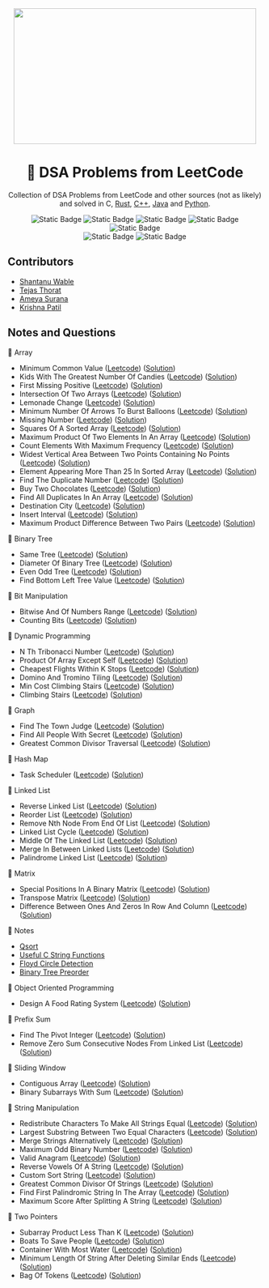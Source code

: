 <div align="center">
<img src="https://media2.giphy.com/media/v1.Y2lkPTc5MGI3NjExaW9keDk1cTV4aDE3YWZzOTJ1dTdxdmgxbzRnYmN2MzIwcXdlenUyMiZlcD12MV9pbnRlcm5hbF9naWZfYnlfaWQmY3Q9Zw/iIqmM5tTjmpOB9mpbn/giphy.gif" width="480" height="268" />

# 🧩 DSA Problems from LeetCode

Collection of DSA Problems from LeetCode and other sources (not as likely) and solved in C, [Rust](https://github.com/shxntanu/DSA/tree/Rust), [C++](https://github.com/shxntanu/DSA/tree/C++), [Java](https://github.com/shxntanu/DSA/tree/java) and [Python](https://github.com/shxntanu/DSA/tree/Python).

![Static Badge](https://img.shields.io/badge/C-gray?style=plastic&logo=C&labelColor=1A71AD&color=gray)
![Static Badge](https://img.shields.io/badge/C%2B%2B-gray?style=plastic&logo=C%2B%2B&labelColor=darkblue&color=gray)
![Static Badge](https://img.shields.io/badge/Rust-gray?style=plastic&logo=rust&labelColor=EF4900&color=gray)
![Static Badge](https://img.shields.io/badge/Java-gray?style=plastic&labelColor=F08E07&color=gray)
![Static Badge](https://img.shields.io/badge/Python-gray?style=plastic&logo=python&labelColor=F7C538&color=gray) <br/>
![Static Badge](https://img.shields.io/badge/LeetCode%20Daily-red)
![Static Badge](https://img.shields.io/badge/LeetCode%2075-red)

</div>

## Contributors

- [Shantanu Wable](https://github.com/shxntanu)
- [Tejas Thorat](https://github.com/tejaspthorat)
- [Ameya Surana](https://github.com/firefeast7)
- [Krishna Patil](https://github.com/Krishnapatil28113)

## Notes and Questions


📁 Array

- Minimum Common Value ([Leetcode](https://leetcode.com/problems/minimum-common-value)) ([Solution](array/minimum-common-value.c))
- Kids With The Greatest Number Of Candies ([Leetcode](https://leetcode.com/problems/kids-with-the-greatest-number-of-candies)) ([Solution](array/kids-with-the-greatest-number-of-candies.c))
- First Missing Positive ([Leetcode](https://leetcode.com/problems/first-missing-positive)) ([Solution](array/first-missing-positive.c))
- Intersection Of Two Arrays ([Leetcode](https://leetcode.com/problems/intersection-of-two-arrays)) ([Solution](array/intersection-of-two-arrays.cpp))
- Lemonade Change ([Leetcode](https://leetcode.com/problems/lemonade-change)) ([Solution](array/lemonade-change.c))
- Minimum Number Of Arrows To Burst Balloons ([Leetcode](https://leetcode.com/problems/minimum-number-of-arrows-to-burst-balloons)) ([Solution](array/minimum-number-of-arrows-to-burst-balloons.c))
- Missing Number ([Leetcode](https://leetcode.com/problems/missing-number)) ([Solution](array/missing-number.c))
- Squares Of A Sorted Array ([Leetcode](https://leetcode.com/problems/squares-of-a-sorted-array)) ([Solution](array/squares-of-a-sorted-array.c))
- Maximum Product Of Two Elements In An Array ([Leetcode](https://leetcode.com/problems/maximum-product-of-two-elements-in-an-array)) ([Solution](array/maximum-product-of-two-elements-in-an-array.c))
- Count Elements With Maximum Frequency ([Leetcode](https://leetcode.com/problems/count-elements-with-maximum-frequency)) ([Solution](array/count-elements-with-maximum-frequency.c))
- Widest Vertical Area Between Two Points Containing No Points ([Leetcode](https://leetcode.com/problems/widest-vertical-area-between-two-points-containing-no-points)) ([Solution](array/widest-vertical-area-between-two-points-containing-no-points.c))
- Element Appearing More Than 25 In Sorted Array ([Leetcode](https://leetcode.com/problems/element-appearing-more-than-25-in-sorted-array)) ([Solution](array/element-appearing-more-than-25-in-sorted-array.c))
- Find The Duplicate Number ([Leetcode](https://leetcode.com/problems/find-the-duplicate-number)) ([Solution](array/find-the-duplicate-number.c))
- Buy Two Chocolates ([Leetcode](https://leetcode.com/problems/buy-two-chocolates)) ([Solution](array/buy-two-chocolates.c))
- Find All Duplicates In An Array ([Leetcode](https://leetcode.com/problems/find-all-duplicates-in-an-array)) ([Solution](array/find-all-duplicates-in-an-array.cpp))
- Destination City ([Leetcode](https://leetcode.com/problems/destination-city)) ([Solution](array/destination-city.c))
- Insert Interval ([Leetcode](https://leetcode.com/problems/insert-interval)) ([Solution](array/insert-interval.cpp))
- Maximum Product Difference Between Two Pairs ([Leetcode](https://leetcode.com/problems/maximum-product-difference-between-two-pairs)) ([Solution](array/maximum-product-difference-between-two-pairs.c))

📁 Binary Tree

- Same Tree ([Leetcode](https://leetcode.com/problems/same-tree)) ([Solution](binary-tree/same-tree.cpp))
- Diameter Of Binary Tree ([Leetcode](https://leetcode.com/problems/diameter-of-binary-tree)) ([Solution](binary-tree/diameter-of-binary-tree.c))
- Even Odd Tree ([Leetcode](https://leetcode.com/problems/even-odd-tree)) ([Solution](binary-tree/even-odd-tree.cpp))
- Find Bottom Left Tree Value ([Leetcode](https://leetcode.com/problems/find-bottom-left-tree-value)) ([Solution](binary-tree/find-bottom-left-tree-value.cpp))

📁 Bit Manipulation

- Bitwise And Of Numbers Range ([Leetcode](https://leetcode.com/problems/bitwise-and-of-numbers-range)) ([Solution](bit-manipulation/bitwise-and-of-numbers-range.cpp))
- Counting Bits ([Leetcode](https://leetcode.com/problems/counting-bits)) ([Solution](bit-manipulation/counting-bits.c))

📁 Dynamic Programming

- N Th Tribonacci Number ([Leetcode](https://leetcode.com/problems/n-th-tribonacci-number)) ([Solution](dynamic-programming/n-th-tribonacci-number.c))
- Product Of Array Except Self ([Leetcode](https://leetcode.com/problems/product-of-array-except-self)) ([Solution](dynamic-programming/product-of-array-except-self.cpp))
- Cheapest Flights Within K Stops ([Leetcode](https://leetcode.com/problems/cheapest-flights-within-k-stops)) ([Solution](dynamic-programming/cheapest-flights-within-k-stops.c))
- Domino And Tromino Tiling ([Leetcode](https://leetcode.com/problems/domino-and-tromino-tiling)) ([Solution](dynamic-programming/domino-and-tromino-tiling.cpp))
- Min Cost Climbing Stairs ([Leetcode](https://leetcode.com/problems/min-cost-climbing-stairs)) ([Solution](dynamic-programming/min-cost-climbing-stairs.c))
- Climbing Stairs ([Leetcode](https://leetcode.com/problems/climbing-stairs)) ([Solution](dynamic-programming/climbing-stairs.c))

📁 Graph

- Find The Town Judge ([Leetcode](https://leetcode.com/problems/find-the-town-judge)) ([Solution](graph/find-the-town-judge.c))
- Find All People With Secret ([Leetcode](https://leetcode.com/problems/find-all-people-with-secret)) ([Solution](graph/find-all-people-with-secret.c))
- Greatest Common Divisor Traversal ([Leetcode](https://leetcode.com/problems/greatest-common-divisor-traversal)) ([Solution](graph/greatest-common-divisor-traversal.cpp))

📁 Hash Map

- Task Scheduler ([Leetcode](https://leetcode.com/problems/task-scheduler)) ([Solution](hash-map/task-scheduler.c))

📁 Linked List

- Reverse Linked List ([Leetcode](https://leetcode.com/problems/reverse-linked-list)) ([Solution](linked-list/reverse-linked-list.c))
- Reorder List ([Leetcode](https://leetcode.com/problems/reorder-list)) ([Solution](linked-list/reorder-list.cpp))
- Remove Nth Node From End Of List ([Leetcode](https://leetcode.com/problems/remove-nth-node-from-end-of-list)) ([Solution](linked-list/remove-nth-node-from-end-of-list.c))
- Linked List Cycle ([Leetcode](https://leetcode.com/problems/linked-list-cycle)) ([Solution](linked-list/linked-list-cycle.c))
- Middle Of The Linked List ([Leetcode](https://leetcode.com/problems/middle-of-the-linked-list)) ([Solution](linked-list/middle-of-the-linked-list.c))
- Merge In Between Linked Lists ([Leetcode](https://leetcode.com/problems/merge-in-between-linked-lists)) ([Solution](linked-list/merge-in-between-linked-lists.c))
- Palindrome Linked List ([Leetcode](https://leetcode.com/problems/palindrome-linked-list)) ([Solution](linked-list/palindrome-linked-list.c))

📁 Matrix

- Special Positions In A Binary Matrix ([Leetcode](https://leetcode.com/problems/special-positions-in-a-binary-matrix)) ([Solution](matrix/special-positions-in-a-binary-matrix.c))
- Transpose Matrix ([Leetcode](https://leetcode.com/problems/transpose-matrix)) ([Solution](matrix/transpose-matrix.c))
- Difference Between Ones And Zeros In Row And Column ([Leetcode](https://leetcode.com/problems/difference-between-ones-and-zeros-in-row-and-column)) ([Solution](matrix/difference-between-ones-and-zeros-in-row-and-column.c))

📁 Notes

- [Qsort](notes/qsort.md)
- [Useful C String Functions](notes/useful-c-string-functions.md)
- [Floyd Circle Detection](notes/floyd-circle-detection.md)
- [Binary Tree Preorder](notes/binary-tree-preorder.cpp)

📁 Object Oriented Programming

- Design A Food Rating System ([Leetcode](https://leetcode.com/problems/design-a-food-rating-system)) ([Solution](object-oriented-programming/design-a-food-rating-system.cpp))

📁 Prefix Sum

- Find The Pivot Integer ([Leetcode](https://leetcode.com/problems/find-the-pivot-integer)) ([Solution](prefix-sum/find-the-pivot-integer.c))
- Remove Zero Sum Consecutive Nodes From Linked List ([Leetcode](https://leetcode.com/problems/remove-zero-sum-consecutive-nodes-from-linked-list)) ([Solution](prefix-sum/remove-zero-sum-consecutive-nodes-from-linked-list.cpp))

📁 Sliding Window

- Contiguous Array ([Leetcode](https://leetcode.com/problems/contiguous-array)) ([Solution](sliding-window/contiguous-array.cpp))
- Binary Subarrays With Sum ([Leetcode](https://leetcode.com/problems/binary-subarrays-with-sum)) ([Solution](sliding-window/binary-subarrays-with-sum.c))

📁 String Manipulation

- Redistribute Characters To Make All Strings Equal ([Leetcode](https://leetcode.com/problems/redistribute-characters-to-make-all-strings-equal)) ([Solution](string-manipulation/redistribute-characters-to-make-all-strings-equal.c))
- Largest Substring Between Two Equal Characters ([Leetcode](https://leetcode.com/problems/largest-substring-between-two-equal-characters)) ([Solution](string-manipulation/largest-substring-between-two-equal-characters.cpp))
- Merge Strings Alternatively ([Leetcode](https://leetcode.com/problems/merge-strings-alternatively)) ([Solution](string-manipulation/merge-strings-alternatively.c))
- Maximum Odd Binary Number ([Leetcode](https://leetcode.com/problems/maximum-odd-binary-number)) ([Solution](string-manipulation/maximum-odd-binary-number.c))
- Valid Anagram ([Leetcode](https://leetcode.com/problems/valid-anagram)) ([Solution](string-manipulation/valid-anagram.c))
- Reverse Vowels Of A String ([Leetcode](https://leetcode.com/problems/reverse-vowels-of-a-string)) ([Solution](string-manipulation/reverse-vowels-of-a-string.c))
- Custom Sort String ([Leetcode](https://leetcode.com/problems/custom-sort-string)) ([Solution](string-manipulation/custom-sort-string.cpp))
- Greatest Common Divisor Of Strings ([Leetcode](https://leetcode.com/problems/greatest-common-divisor-of-strings)) ([Solution](string-manipulation/greatest-common-divisor-of-strings.c))
- Find First Palindromic String In The Array ([Leetcode](https://leetcode.com/problems/find-first-palindromic-string-in-the-array)) ([Solution](string-manipulation/find-first-palindromic-string-in-the-array.c))
- Maximum Score After Splitting A String ([Leetcode](https://leetcode.com/problems/maximum-score-after-splitting-a-string)) ([Solution](string-manipulation/maximum-score-after-splitting-a-string.c))

📁 Two Pointers

- Subarray Product Less Than K ([Leetcode](https://leetcode.com/problems/subarray-product-less-than-k)) ([Solution](two-pointers/subarray-product-less-than-k.c))
- Boats To Save People ([Leetcode](https://leetcode.com/problems/boats-to-save-people)) ([Solution](two-pointers/boats-to-save-people.c))
- Container With Most Water ([Leetcode](https://leetcode.com/problems/container-with-most-water)) ([Solution](two-pointers/container-with-most-water.cpp))
- Minimum Length Of String After Deleting Similar Ends ([Leetcode](https://leetcode.com/problems/minimum-length-of-string-after-deleting-similar-ends)) ([Solution](two-pointers/minimum-length-of-string-after-deleting-similar-ends.c))
- Bag Of Tokens ([Leetcode](https://leetcode.com/problems/bag-of-tokens)) ([Solution](two-pointers/bag-of-tokens.cpp))
